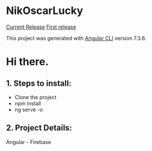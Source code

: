 
# NikOscarLucky
<a href='https://nikoscar.firebaseapp.com'>Current Release</a>
<a href='https://dynamo-t.firebaseapp.com'>First release</a>


This project was generated with [Angular CLI](https://github.com/angular/angular-cli) version 7.3.6.

<h1>Hi there.</h1>

<h2>1. Steps to install:</h2>
<ul>
    <li>Clone the project</li>
    <li>npm install</li>
    <li>ng serve -o</li>        
</ul>

<h2>2. Project Details:</h2>
<p>Angular - Firebase</p>
